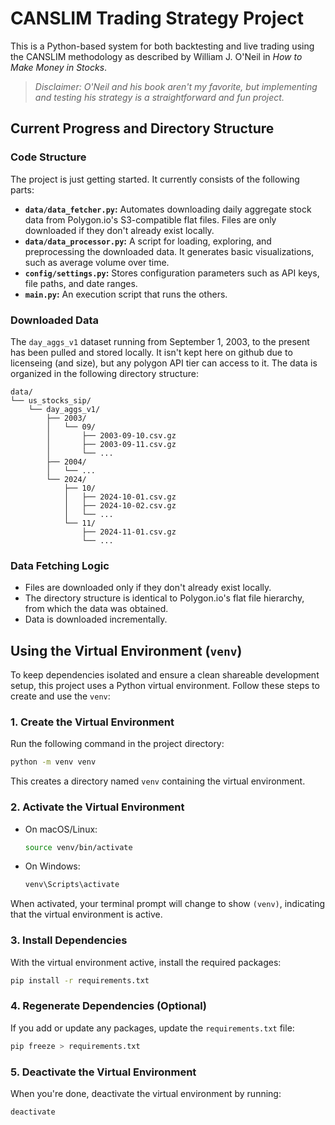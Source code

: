 # CANSLIM Trading Strategy Project

This is a Python-based system for both backtesting and live trading using the CANSLIM methodology as described by William J. O'Neil in *How to Make Money in Stocks*. 

> *Disclaimer: O'Neil and his book aren't my favorite, but implementing and testing his strategy is a straightforward and fun project.*

## Current Progress and Directory Structure

### **Code Structure**
The project is just getting started.  It currently consists of the following parts:
- **`data/data_fetcher.py`:** Automates downloading daily aggregate stock data from Polygon.io's S3-compatible flat files. Files are only downloaded if they don't already exist locally.
- **`data/data_processor.py`:** A script for loading, exploring, and preprocessing the downloaded data. It generates basic visualizations, such as average volume over time.
- **`config/settings.py`:** Stores configuration parameters such as API keys, file paths, and date ranges.
- **`main.py`:** An execution script that runs the others.

### **Downloaded Data**
The `day_aggs_v1` dataset running from September 1, 2003, to the present has been pulled and stored locally. It isn't kept here on github due to licenseing (and size), but any polygon API tier can access to it. The data is organized in the following directory structure:

```
data/
└── us_stocks_sip/
    └── day_aggs_v1/
        ├── 2003/
        │   └── 09/
        │       ├── 2003-09-10.csv.gz
        │       ├── 2003-09-11.csv.gz
        │       └── ...
        ├── 2004/
        │   └── ...
        └── 2024/
            ├── 10/
            │   ├── 2024-10-01.csv.gz
            │   ├── 2024-10-02.csv.gz
            │   └── ...
            └── 11/
                ├── 2024-11-01.csv.gz
                └── ...
```

### **Data Fetching Logic**
- Files are downloaded only if they don't already exist locally.
- The directory structure is identical to Polygon.io's flat file hierarchy, from which the data was obtained.
- Data is downloaded incrementally.

## Using the Virtual Environment (`venv`)

To keep dependencies isolated and ensure a clean shareable development setup, this project uses a Python virtual environment. Follow these steps to create and use the `venv`:

### 1. Create the Virtual Environment
Run the following command in the project directory:
```bash
python -m venv venv
```
This creates a directory named `venv` containing the virtual environment.

### 2. Activate the Virtual Environment
- On macOS/Linux:
  ```bash
  source venv/bin/activate
  ```
- On Windows:
  ```bash
  venv\Scripts\activate
  ```

When activated, your terminal prompt will change to show `(venv)`, indicating that the virtual environment is active.

### 3. Install Dependencies
With the virtual environment active, install the required packages:
```bash
pip install -r requirements.txt
```

### 4. Regenerate Dependencies (Optional)
If you add or update any packages, update the `requirements.txt` file:
```bash
pip freeze > requirements.txt
```

### 5. Deactivate the Virtual Environment
When you're done, deactivate the virtual environment by running:
```bash
deactivate
```
